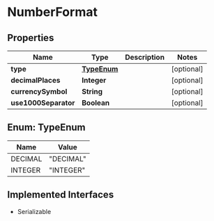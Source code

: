 

# NumberFormat


## Properties

| Name | Type | Description | Notes |
|------------ | ------------- | ------------- | -------------|
|**type** | [**TypeEnum**](#TypeEnum) |  |  [optional] |
|**decimalPlaces** | **Integer** |  |  [optional] |
|**currencySymbol** | **String** |  |  [optional] |
|**use1000Separator** | **Boolean** |  |  [optional] |



## Enum: TypeEnum

| Name | Value |
|---- | -----|
| DECIMAL | &quot;DECIMAL&quot; |
| INTEGER | &quot;INTEGER&quot; |


## Implemented Interfaces

* Serializable



